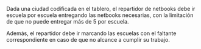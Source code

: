 Dada una ciudad codificada en el tablero, el repartidor de netbooks debe ir escuela por escuela entregando las netbooks necesarias, con la limitación de que no puede entregar más
de 5 por escuela.

Además, el repartidor debe ir marcando las escuelas con el faltante correspondiente en caso de que no alcance a cumplir su trabajo.